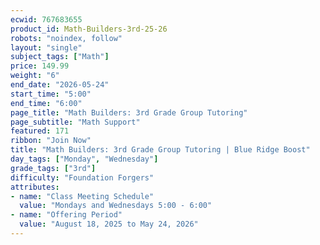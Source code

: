 ```yaml
---
ecwid: 767683655
product_id: Math-Builders-3rd-25-26
robots: "noindex, follow"
layout: "single"
subject_tags: ["Math"]
price: 149.99
weight: "6"
end_date: "2026-05-24"
start_time: "5:00"
end_time: "6:00"
page_title: "Math Builders: 3rd Grade Group Tutoring"
page_subtitle: "Math Support"
featured: 171
ribbon: "Join Now"
title: "Math Builders: 3rd Grade Group Tutoring | Blue Ridge Boost"
day_tags: ["Monday", "Wednesday"]
grade_tags: ["3rd"]
difficulty: "Foundation Forgers"
attributes:
- name: "Class Meeting Schedule"
  value: "Mondays and Wednesdays 5:00 - 6:00"
- name: "Offering Period"
  value: "August 18, 2025 to May 24, 2026"
---
```

